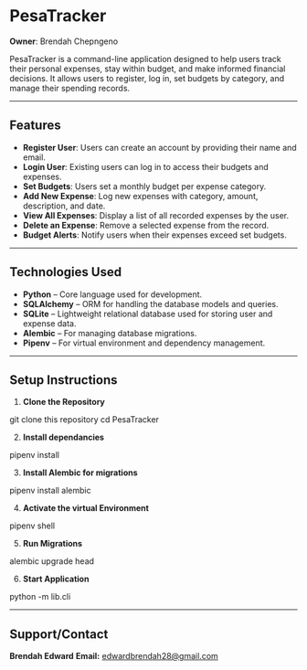 # PesaTracker

**Owner**: Brendah Chepngeno

PesaTracker is a command-line application designed to help users track their personal expenses, stay within budget, and make informed financial decisions. It allows users to register, log in, set budgets by category, and manage their spending records.

---

## Features

- **Register User**: Users can create an account by providing their name and email.
- **Login User**: Existing users can log in to access their budgets and expenses.
- **Set Budgets**: Users set a monthly budget per expense category.
- **Add New Expense**: Log new expenses with category, amount, description, and date.
- **View All Expenses**: Display a list of all recorded expenses by the user.
- **Delete an Expense**: Remove a selected expense from the record.
- **Budget Alerts**: Notify users when their expenses exceed set budgets.

---

## Technologies Used

- **Python** – Core language used for development.
- **SQLAlchemy** – ORM for handling the database models and queries.
- **SQLite** – Lightweight relational database used for storing user and expense data.
- **Alembic** – For managing database migrations.
- **Pipenv** – For virtual environment and dependency management.

---

## Setup Instructions

1. **Clone the Repository**

git clone this repository
cd PesaTracker

2. **Install dependancies**

pipenv install

3. **Install Alembic for migrations**

pipenv install alembic 

4. **Activate the virtual Environment**

pipenv shell

5. **Run Migrations**

alembic upgrade head

6. **Start Application**

python -m lib.cli

---

## Support/Contact

**Brendah Edward**
**Email:** edwardbrendah28@gmail.com


